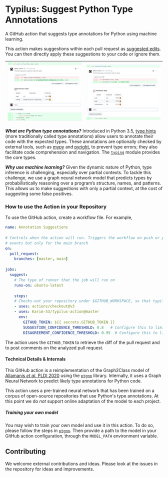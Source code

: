 # Typilus: Suggest Python Type Annotations

A GitHub action that suggests type annotations for Python using machine learning.

This action makes suggestions within each pull request as
[suggested edits](https://help.github.com/en/github/collaborating-with-issues-and-pull-requests/incorporating-feedback-in-your-pull-request#applying-a-suggested-change).
You can then directly apply these suggestions to your code or ignore them.

| ![Sample Suggestion](/screenshot1.png) | ![Sample Suggestion](/screenshot2.png) |
| -- | -- |

***What are Python type annotations?***
Introduced in Python 3.5, [type hints](https://www.python.org/dev/peps/pep-0484/)
(more traditionally called type annotations) allow users
to annotate their code with the expected types. These annotations are
optionally checked by external tools, such as [mypy](http://www.mypy-lang.org/) and [pyright](https://github.com/Microsoft/pyright),
to prevent type errors; they also facilitate code comprehension and navigation.
The [`typing`](https://docs.python.org/3/library/typing.html) module
provides the core types.

***Why use machine learning?***
Given the dynamic nature of Python, type inference is challenging,
especially over partial contexts. To tackle this challenge, we use a graph neural
network model that predicts types by probabilistically reasoning over
a program’s structure, names, and patterns. This allows us to make
suggestions with only a partial context, at the cost of suggesting some false
positives.


### How to use the Action in your Repository

To use the GitHub action, create a workflow file. For example,
```yaml
name: Annotation Suggestions

# Controls when the action will run. Triggers the workflow on push or pull request
# events but only for the main branch
on:
  pull_request:
    branches: [master, main]

jobs:
  suggest:
    # The type of runner that the job will run on
    runs-on: ubuntu-latest

    steps:
    # Checks-out your repository under $GITHUB_WORKSPACE, so that typilus can access it.
    - uses: actions/checkout@v3
    - uses: Karim-53/typilus-action@master
      env:
        GITHUB_TOKEN: ${{ secrets.GITHUB_TOKEN }}
        SUGGESTION_CONFIDENCE_THRESHOLD: 0.8   # Configure this to limit the confidence of suggestions on un-annotated locations. A float in [0, 1]. Default 0.8
        DISAGREEMENT_CONFIDENCE_THRESHOLD: 0.95  # Configure this to limit the confidence of suggestions on annotated locations.  A float in [0, 1]. Default 0.95
```
The action uses the `GITHUB_TOKEN` to retrieve the diff of the pull request
and to post comments on the analyzed pull request.



#### Technical Details & Internals
This GitHub action is a reimplementation of the Graph2Class model of
[Allamanis _et al._ PLDI 2020](https://arxiv.org/abs/2004.10657) using the
[`ptgnn`](https://github.com/microsoft/ptgnn/) library. Internally, it
uses a Graph Neural Network to predict likely type annotations for Python
code.

This action uses a pre-trained neural network that has been trained on
a corpus of open-source repositories that use Python's type annotations.
At this point we do _not_ support online adaptation of the model to each project.


##### Training your own model
You may wish to train your own model and use it in this action. To
do so, please follow the steps in [`ptgnn`](https://github.com/microsoft/ptgnn/).
Then provide a path to the model in your GitHub action configuration, through the
`MODEL_PATH` environment variable.


## Contributing
We welcome external contributions and ideas. Please look at the issues in the repository
for ideas and improvements.
